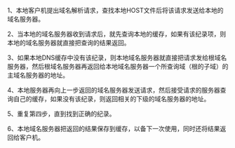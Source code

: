 1、本地客户机提出域名解析请求，查找本地HOST文件后将该请求发送给本地的域名服务器。

2、当本地的域名服务器收到请求后，就先查询本地的缓存，如果有该纪录项，则本地的域名服务器就直接把查询的结果返回。

3、如果本地DNS缓存中没有该纪录，则本地域名服务器就直接把请求发给根域名服务器，然后根域名服务器再返回给本地域名服务器一个所查询域（根的子域）的主域名服务器的地址。

4、本地服务器再向上一步返回的域名服务器发送请求，然后接受请求的服务器查询自己的缓存，如果没有该纪录，则返回相关的下级的域名服务器的地址。

5、重复第四步，直到找到正确的纪录。

6、本地域名服务器把返回的结果保存到缓存，以备下一次使用，同时还将结果返回给客户机。